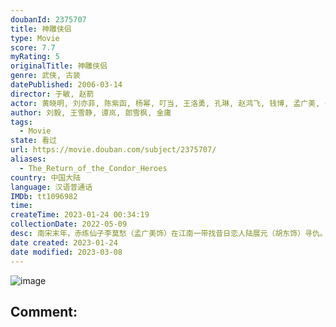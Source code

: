 ```yaml
---
doubanId: 2375707
title: 神雕侠侣
type: Movie
score: 7.7
myRating: 5
originalTitle: 神雕侠侣
genre: 武侠, 古装
datePublished: 2006-03-14
director: 于敏, 赵箭
actor: 黄晓明, 刘亦菲, 陈紫函, 杨幂, 叮当, 王洛勇, 孔琳, 赵鸿飞, 钱博, 孟广美, 于承惠, 陈继铭, 翟乃社, 钟镇涛, 赵锦焘, 傅淼, 高虎, 杨蕊, 程枫, 李明启, 赵亮, 孙锂华, 梁丽, 黄小蕾, 王九胜, 周浩东, 黑子, 朱泳腾, 袁苑, 张政勇, 三木真一郎, 季冠霖, 尤勇智, 张纪中, 王宁, 胡东, 李明, 邓小鸥, 巴音, 陆建艺, 王嘉, 王卫国, 马子俊, 修革, 刘乃艺, 许敬义, 饶敏, 张伸, 李志新, 张寄蝶, 曲敬国, 金永钢, 刘丕中, 周仲, 唐启荣, 大力, 陈倩, 赵鲲鹏
author: 刘毅, 王雪静, 谭岚, 郎雪枫, 金庸
tags:
  - Movie
state: 看过
url: https://movie.douban.com/subject/2375707/
aliases:
  - The_Return_of_the_Condor_Heroes
country: 中国大陆
language: 汉语普通话
IMDb: tt1096982
time: 
createTime: 2023-01-24 00:34:19
collectionDate: 2022-05-09
desc: 南宋末年，赤练仙子李莫愁（孟广美饰）在江南一带找昔日恋人陆展元（胡东饰）寻仇。大侠郭靖（王洛勇饰）与妻子黄蓉（孔琳饰）在帮忙救助陆展元一家时，发现了乞丐少年杨过（叮当饰）是其结拜兄弟杨康之子...
date created: 2023-01-24
date modified: 2023-03-08
---
```


![image](p2427114435.jpg)

Comment:
---
